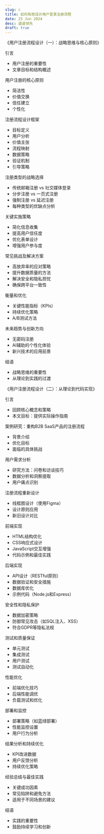 ```yaml
---
slug: c
title: 如何有效设计用户登录注册流程
date: 25 Jun 2024
desc: 遥遥领先
draft: true
---
```




《用户注册流程设计（一）：战略思维与核心原则》

引言

- 用户注册的重要性
- 文章目标和结构概述

用户注册的核心原则

- 简洁性
- 价值交换
- 信任建立
- 个性化

注册流程设计框架

- 目标定义
- 用户分析
- 价值主张
- 流程映射
- 数据策略
- 验证机制
- 引导策略

注册类型的战略选择

- 传统邮箱注册 vs 社交媒体登录
- 分步注册 vs 一页式注册
- 强制注册 vs 延迟注册
- 每种类型的优缺点分析

关键实施策略

- 简化信息收集
- 提高用户信任度
- 优化表单设计
- 增强用户参与度

常见挑战及解决方案

- 高放弃率的应对策略
- 提升数据质量的方法
- 解决安全和隐私担忧
- 确保跨平台一致性

衡量和优化

- 关键性能指标（KPIs）
- 持续优化策略
- A/B测试方法

未来趋势与创新方向

- 无密码注册
- AI辅助的个性化体验
- 新兴技术的应用前景

结语

- 战略思维的重要性
- 从理论到实践的过渡







《用户注册流程设计（二）：从理论到代码实现》

引言

- 回顾核心概念和策略
- 本文目标：提供实际操作指南

案例研究：重构B2B SaaS产品的注册流程

- 背景介绍
- 优化目标
- 面临的具体挑战

用户需求分析

- 研究方法：问卷和访谈技巧
- 数据分析和洞察提取
- 用户痛点识别

注册流程重新设计

- 线框图设计（使用Figma）
- 设计原则应用
- 新旧设计对比

前端实现

- HTML结构优化
- CSS响应式设计
- JavaScript交互增强
- 代码示例和最佳实践

后端实现

- API设计（RESTful原则）
- 数据验证和安全措施
- 数据库优化
- 示例代码（Node.js和Express）

安全性和隐私保护

- 数据加密策略
- 防御常见攻击（如SQL注入、XSS）
- 符合GDPR等隐私法规

测试和质量保证

- 单元测试
- 集成测试
- 用户测试
- 测试自动化

性能优化

- 前端优化技巧
- 后端性能调优
- 负载测试和优化

部署和监控

- 部署策略（如蓝绿部署）
- 性能监控设置
- 用户行为分析

结果分析和持续优化

- KPI改进数据
- 用户反馈分析
- 持续优化策略

经验总结与最佳实践

- 关键成功因素
- 常见陷阱和避免方法
- 适用于不同场景的建议

结语

- 实践的重要性
- 鼓励持续学习和创新
